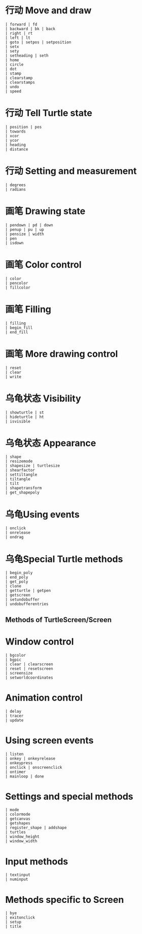
# 行动  Move and draw

    | forward | fd  
    | backward | bk | back
    | right | rt
    | left | lt
    | goto | setpos | setposition
    | setx
    | sety
    | setheading | seth
    | home
    | circle
    | dot
    | stamp
    | clearstamp
    | clearstamps
    | undo
    | speed

# 行动  Tell Turtle state

    | position | pos
    | towards
    | xcor
    | ycor
    | heading
    | distance

# 行动  Setting and measurement

    | degrees
    | radians


# 画笔   Drawing state

    | pendown | pd | down
    | penup | pu | up
    | pensize | width
    | pen
    | isdown

# 画笔   Color control

    | color
    | pencolor
    | fillcolor

# 画笔   Filling

    | filling
    | begin_fill
    | end_fill

# 画笔   More drawing control

    | reset
    | clear
    | write



# 乌龟状态   Visibility

    | showturtle | st
    | hideturtle | ht
    | isvisible

# 乌龟状态  Appearance

    | shape
    | resizemode
    | shapesize | turtlesize
    | shearfactor
    | settiltangle
    | tiltangle
    | tilt
    | shapetransform
    | get_shapepoly

# 乌龟Using events

    | onclick
    | onrelease
    | ondrag

# 乌龟Special Turtle methods

    | begin_poly
    | end_poly
    | get_poly
    | clone
    | getturtle | getpen
    | getscreen
    | setundobuffer
    | undobufferentries


Methods of TurtleScreen/Screen
------------------------------

# Window control

    | bgcolor
    | bgpic
    | clear | clearscreen
    | reset | resetscreen
    | screensize
    | setworldcoordinates

# Animation control

    | delay
    | tracer
    | update

# Using screen events

    | listen
    | onkey | onkeyrelease
    | onkeypress
    | onclick | onscreenclick
    | ontimer
    | mainloop | done

# Settings and special methods

    | mode
    | colormode
    | getcanvas
    | getshapes
    | register_shape | addshape
    | turtles
    | window_height
    | window_width

# Input methods

    | textinput
    | numinput

# Methods specific to Screen

    | bye
    | exitonclick
    | setup
    | title

